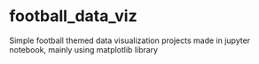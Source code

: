 # football_data_viz
Simple football themed data visualization projects made in jupyter notebook, mainly using matplotlib library
